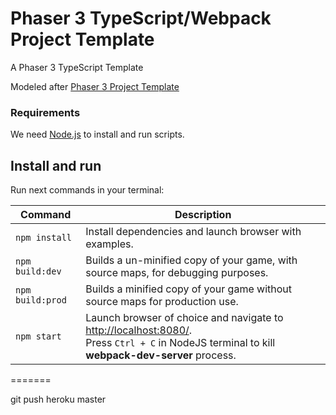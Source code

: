 # Phaser 3 TypeScript/Webpack Project Template

A Phaser 3 TypeScript Template

Modeled after [Phaser 3 Project Template](https://github.com/photonstorm/phaser3-project-template)

### Requirements

We need [Node.js](https://nodejs.org) to install and run scripts.

## Install and run

Run next commands in your terminal:

| Command | Description |
|---------|-------------|
| `npm install` | Install dependencies and launch browser with examples.|
| `npm build:dev` | Builds a un-minified copy of your game, with source maps, for debugging purposes. |
| `npm build:prod` | Builds a minified copy of your game without source maps for production use. |
| `npm start` | Launch browser of choice and navigate to [http://localhost:8080/](http://localhost:8080/). <br> Press `Ctrl + C` in NodeJS terminal to kill **webpack-dev-server** process. |
=======

git push heroku master

